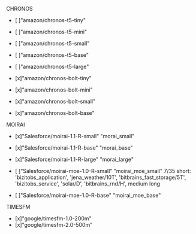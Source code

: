 CHRONOS
- [ ]"amazon/chronos-t5-tiny"
- [ ]"amazon/chronos-t5-mini"
- [ ]"amazon/chronos-t5-small"
- [ ]"amazon/chronos-t5-base"
- [ ]"amazon/chronos-t5-large"

- [x]"amazon/chronos-bolt-tiny"
- [x]"amazon/chronos-bolt-mini"
- [x]"amazon/chronos-bolt-small"
- [x]"amazon/chronos-bolt-base"


MOIRAI
- [x]"Salesforce/moirai-1.1-R-small" "morai_small"
- [x]"Salesforce/moirai-1.1-R-base" "morai_base"
- [x]"Salesforce/moirai-1.1-R-large" "morai_large"

- [ ]"Salesforce/moirai-moe-1.0-R-small" "moirai_moe_small" 7/35
        short: 'bizitobs_application', 'jena_weather/10T', 'bitbrains_fast_storage/5T',
            'bizitobs_service', 'solar/D', 'bitbrains_rnd/H',
        medium
        long
- [ ]"Salesforce/moirai-moe-1.0-R-base" "moirai_moe_base"


TIMESFM
- [x]"google/timesfm-1.0-200m"
- [x]"google/timesfm-2.0-500m"
